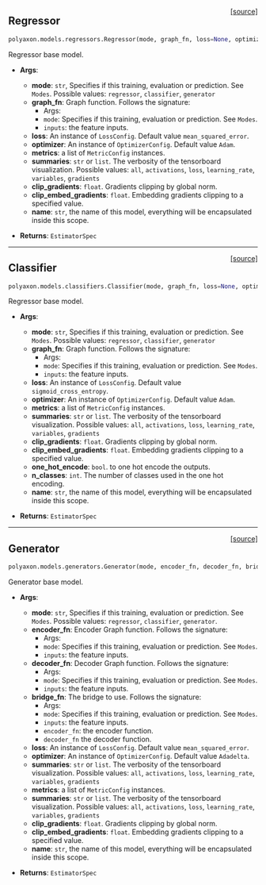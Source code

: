 <span style="float:right;">[[source]](https://github.com/polyaxon/polyaxon/blob/master/polyaxon/models/regressors.py#L11)</span>
## Regressor

```python
polyaxon.models.regressors.Regressor(mode, graph_fn, loss=None, optimizer=None, metrics=None, summaries='all', clip_gradients=0.5, clip_embed_gradients=0.1, name='Regressor')
```

Regressor base model.

- __Args__:
	- __mode__: `str`, Specifies if this training, evaluation or prediction. See `Modes`.
		Possible values: `regressor`, `classifier`, `generator`
	- __graph_fn__: Graph function. Follows the signature:
		* Args:
		* `mode`: Specifies if this training, evaluation or prediction. See `Modes`.
		* `inputs`: the feature inputs.
	- __loss__: An instance of `LossConfig`. Default value `mean_squared_error`.
	- __optimizer__: An instance of `OptimizerConfig`. Default value `Adam`.
	- __metrics__: a list of `MetricConfig` instances.
	- __summaries__: `str` or `list`. The verbosity of the tensorboard visualization.
		Possible values: `all`, `activations`, `loss`, `learning_rate`, `variables`, `gradients`
	- __clip_gradients__: `float`. Gradients  clipping by global norm.
	- __clip_embed_gradients__: `float`. Embedding gradients clipping to a specified value.
	- __name__: `str`, the name of this model, everything will be encapsulated inside this scope.

- __Returns__:
	`EstimatorSpec`


----

<span style="float:right;">[[source]](https://github.com/polyaxon/polyaxon/blob/master/polyaxon/models/classifiers.py#L13)</span>
## Classifier

```python
polyaxon.models.classifiers.Classifier(mode, graph_fn, loss=None, optimizer=None, summaries='all', metrics=None, clip_gradients=0.5, clip_embed_gradients=0.1, one_hot_encode=None, n_classes=None, name='Classifier')
```

Regressor base model.

- __Args__:
	- __mode__: `str`, Specifies if this training, evaluation or prediction. See `Modes`.
		Possible values: `regressor`, `classifier`, `generator`
	- __graph_fn__: Graph function. Follows the signature:
		* Args:
		* `mode`: Specifies if this training, evaluation or prediction. See `Modes`.
		* `inputs`: the feature inputs.
	- __loss__: An instance of `LossConfig`. Default value `sigmoid_cross_entropy`.
	- __optimizer__: An instance of `OptimizerConfig`. Default value `Adam`.
	- __metrics__: a list of `MetricConfig` instances.
	- __summaries__: `str` or `list`. The verbosity of the tensorboard visualization.
		Possible values: `all`, `activations`, `loss`, `learning_rate`, `variables`, `gradients`
	- __clip_gradients__: `float`. Gradients  clipping by global norm.
	- __clip_embed_gradients__: `float`. Embedding gradients clipping to a specified value.
	- __one_hot_encode__: `bool`. to one hot encode the outputs.
	- __n_classes__: `int`. The number of classes used in the one hot encoding.
	- __name__: `str`, the name of this model, everything will be encapsulated inside this scope.

- __Returns__:
	`EstimatorSpec`


----

<span style="float:right;">[[source]](https://github.com/polyaxon/polyaxon/blob/master/polyaxon/models/generators.py#L18)</span>
## Generator

```python
polyaxon.models.generators.Generator(mode, encoder_fn, decoder_fn, bridge_fn, loss=None, optimizer=None, summaries='all', metrics=None, clip_gradients=0.5, clip_embed_gradients=0.1, name='Generator')
```

Generator base model.

- __Args__:
	- __mode__: `str`, Specifies if this training, evaluation or prediction. See `Modes`.
		Possible values: `regressor`, `classifier`, `generator`.
	- __encoder_fn__: Encoder Graph function. Follows the signature:
		* Args:
		* `mode`: Specifies if this training, evaluation or prediction. See `Modes`.
		* `inputs`: the feature inputs.
	- __decoder_fn__: Decoder Graph function. Follows the signature:
		* Args:
		* `mode`: Specifies if this training, evaluation or prediction. See `Modes`.
		* `inputs`: the feature inputs.
	- __bridge_fn__: The bridge to use. Follows the signature:
		* Args:
		* `mode`: Specifies if this training, evaluation or prediction. See `Modes`.
		* `inputs`: the feature inputs.
		* `encoder_fn`: the encoder function.
		* `decoder_fn` the decoder function.
	- __loss__: An instance of `LossConfig`. Default value `mean_squared_error`.
	- __optimizer__: An instance of `OptimizerConfig`. Default value `Adadelta`.
	- __summaries__: `str` or `list`. The verbosity of the tensorboard visualization.
		Possible values: `all`, `activations`, `loss`, `learning_rate`, `variables`, `gradients`
	- __metrics__: a list of `MetricConfig` instances.
	- __summaries__: `str` or `list`. The verbosity of the tensorboard visualization.
		Possible values: `all`, `activations`, `loss`, `learning_rate`, `variables`, `gradients`
	- __clip_gradients__: `float`. Gradients  clipping by global norm.
	- __clip_embed_gradients__: `float`. Embedding gradients clipping to a specified value.
	- __name__: `str`, the name of this model, everything will be encapsulated inside this scope.

- __Returns__:
	`EstimatorSpec`
